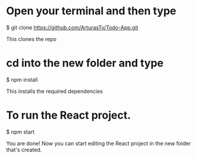 # Open your terminal and then type

$ git clone https://github.com/ArturasTv/Todo-App.git

This clones the repo

# cd into the new folder and type

$ npm install

This installs the required dependencies

# To run the React project.
$ npm start

You are done! Now you can start editing the React project in the new folder that's created.
